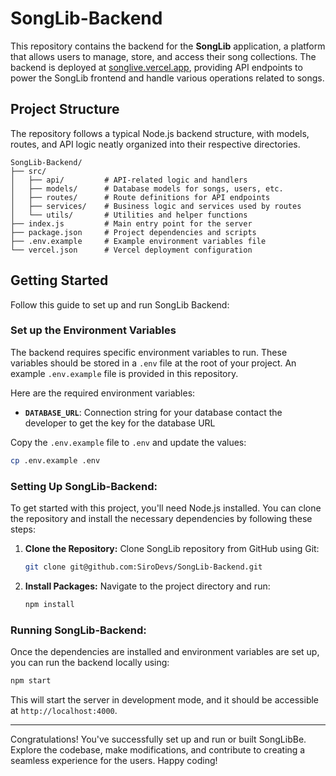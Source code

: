 # SongLib-Backend

This repository contains the backend for the **SongLib** application, a platform that allows users to manage, store, and access their song collections. The backend is deployed at [songlive.vercel.app](https://songlive.vercel.app), providing API endpoints to power the SongLib frontend and handle various operations related to songs.

## Project Structure

The repository follows a typical Node.js backend structure, with models, routes, and API logic neatly organized into their respective directories.

```
SongLib-Backend/
├── src/
│   ├── api/         # API-related logic and handlers
│   ├── models/      # Database models for songs, users, etc.
│   ├── routes/      # Route definitions for API endpoints
│   ├── services/    # Business logic and services used by routes
│   └── utils/       # Utilities and helper functions
├── index.js         # Main entry point for the server
├── package.json     # Project dependencies and scripts
├── .env.example     # Example environment variables file
└── vercel.json      # Vercel deployment configuration
```

## Getting Started

Follow this guide to set up and run SongLib Backend:

### Set up the Environment Variables

The backend requires specific environment variables to run. These variables should be stored in a `.env` file at the root of your project. An example `.env.example` file is provided in this repository.

Here are the required environment variables:

- **`DATABASE_URL`**: Connection string for your database contact the developer to get the key for the database URL

Copy the `.env.example` file to `.env` and update the values:

```bash
cp .env.example .env
```

### Setting Up SongLib-Backend:

To get started with this project, you'll need Node.js installed. You can clone the repository and install the necessary dependencies by following these steps:

1. **Clone the Repository:** Clone SongLib repository from GitHub using Git:

    ```bash
    git clone git@github.com:SiroDevs/SongLib-Backend.git
 
2. **Install Packages:** Navigate to the project directory and run:

    ```bash
    npm install
    ```

### Running SongLib-Backend:
Once the dependencies are installed and environment variables are set up, you can run the backend locally using:

```bash
npm start
```

This will start the server in development mode, and it should be accessible at `http://localhost:4000`.

---

Congratulations! You've successfully set up and run or built SongLibBe. Explore the codebase, make modifications, and contribute to creating a seamless experience for the users. Happy coding!